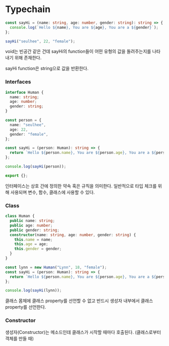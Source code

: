 # Typechain

```ts
const sayHi = (name: string, age: number, gender: string): string => {
  console.log(`Hello ${name}, You are ${age}, You are a ${gender}`);
};

sayHi("seulhee", 22, "female");
```

void는 빈공간 같은 건데 sayHi의 function들이 어떤 유형의 값을 돌려주는지를 나타내기 위해 존재한다.

sayHi function은 string으로 값을 반환한다.

### Interfaces

```ts
interface Human {
  name: string;
  age: number;
  gender: string;
}

const person = {
  name: "seulhee",
  age: 22,
  gender: "female",
};

const sayHi = (person: Human): string => {
  return `Hello ${person.name}, You are ${person.age}, You are a ${person.gender}`;
};

console.log(sayHi(person));

export {};
```

인터페이스는 상호 간에 정의한 약속 혹은 규칙을 의미한다. 일반적으로 타입 체크를 위해 사용되며 변수, 함수, 클래스에 사용할 수 있다.

### Class

```ts
class Human {
  public name: string;
  public age: number;
  public gender: string;
  constructor(name: string, age: number, gender: string) {
    this.name = name;
    this.age = age;
    this.gender = gender;
  }
}

const lynn = new Human("Lynn", 18, "female");
const sayHi = (person: Human): string => {
  return `Hello ${person.name}, You are ${person.age}, You are a ${person.gender}`;
};

console.log(sayHi(lynn));
```

클래스 몸체에 클래스 property를 선언할 수 없고 반드시 생성자 내부에서 클래스 property를 선언한다.

### Constructor

생성자(Constructor)는 메소드인데 클래스가 시작할 때마다 호출된다. (클래스로부터 객체를 만들 때)
